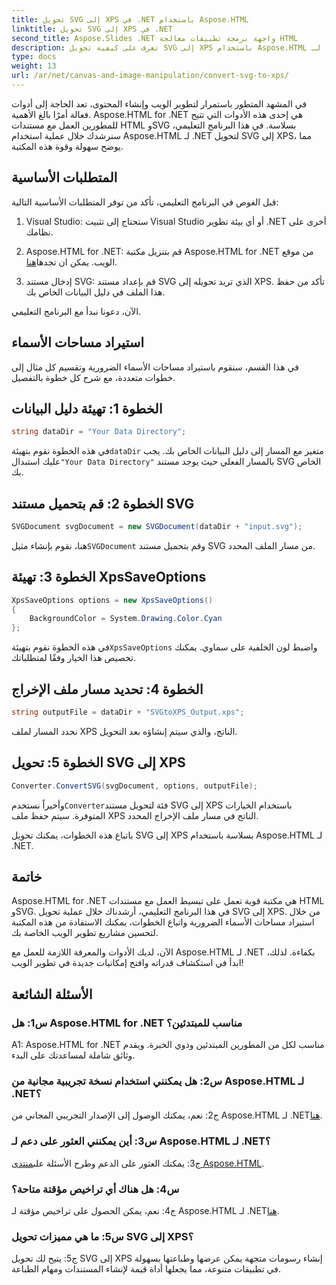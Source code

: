 ```yaml
---
title: تحويل SVG إلى XPS في .NET باستخدام Aspose.HTML
linktitle: تحويل SVG إلى XPS في .NET
second_title: Aspose.Slides .NET واجهة برمجة تطبيقات معالجة HTML
description: تعرف على كيفية تحويل SVG إلى XPS باستخدام Aspose.HTML لـ .NET. عزز تطوير الويب الخاص بك باستخدام هذه المكتبة القوية.
type: docs
weight: 13
url: /ar/net/canvas-and-image-manipulation/convert-svg-to-xps/
---
```


في المشهد المتطور باستمرار لتطوير الويب وإنشاء المحتوى، تعد الحاجة إلى أدوات فعالة أمرًا بالغ الأهمية. Aspose.HTML for .NET هي إحدى هذه الأدوات التي تتيح للمطورين العمل مع مستندات HTML وSVG بسلاسة. في هذا البرنامج التعليمي، سنرشدك خلال عملية استخدام Aspose.HTML لـ .NET لتحويل SVG إلى XPS، مما يوضح سهولة وقوة هذه المكتبة.

## المتطلبات الأساسية

قبل الغوص في البرنامج التعليمي، تأكد من توفر المتطلبات الأساسية التالية:

1. Visual Studio: ستحتاج إلى تثبيت Visual Studio أو أي بيئة تطوير .NET أخرى على نظامك.

2.  Aspose.HTML for .NET: قم بتنزيل مكتبة Aspose.HTML for .NET من موقع الويب. يمكن ان تجدها[هنا](https://releases.aspose.com/html/net/).

3. إدخال مستند SVG: قم بإعداد مستند SVG الذي تريد تحويله إلى XPS. تأكد من حفظ هذا الملف في دليل البيانات الخاص بك.

الآن، دعونا نبدأ مع البرنامج التعليمي.

## استيراد مساحات الأسماء

في هذا القسم، سنقوم باستيراد مساحات الأسماء الضرورية وتقسيم كل مثال إلى خطوات متعددة، مع شرح كل خطوة بالتفصيل.

## الخطوة 1: تهيئة دليل البيانات

```csharp
string dataDir = "Your Data Directory";
```

 في هذه الخطوة نقوم بتهيئة`dataDir` متغير مع المسار إلى دليل البيانات الخاص بك. يجب عليك استبدال`"Your Data Directory"` بالمسار الفعلي حيث يوجد مستند SVG الخاص بك.

## الخطوة 2: قم بتحميل مستند SVG

```csharp
SVGDocument svgDocument = new SVGDocument(dataDir + "input.svg");
```

 هنا، نقوم بإنشاء مثيل`SVGDocument` وقم بتحميل مستند SVG من مسار الملف المحدد.

## الخطوة 3: تهيئة XpsSaveOptions

```csharp
XpsSaveOptions options = new XpsSaveOptions()
{
    BackgroundColor = System.Drawing.Color.Cyan
};
```

 في هذه الخطوة نقوم بتهيئة`XpsSaveOptions` واضبط لون الخلفية على سماوي. يمكنك تخصيص هذا الخيار وفقًا لمتطلباتك.

## الخطوة 4: تحديد مسار ملف الإخراج

```csharp
string outputFile = dataDir + "SVGtoXPS_Output.xps";
```

نحدد المسار لملف XPS الناتج، والذي سيتم إنشاؤه بعد التحويل.

## الخطوة 5: تحويل SVG إلى XPS

```csharp
Converter.ConvertSVG(svgDocument, options, outputFile);
```

 وأخيراً نستخدم`Converter`فئة لتحويل مستند SVG إلى XPS باستخدام الخيارات المتوفرة. سيتم حفظ ملف XPS الناتج في مسار ملف الإخراج المحدد.

باتباع هذه الخطوات، يمكنك تحويل SVG إلى XPS بسلاسة باستخدام Aspose.HTML لـ .NET.

## خاتمة

Aspose.HTML for .NET هي مكتبة قوية تعمل على تبسيط العمل مع مستندات HTML وSVG. في هذا البرنامج التعليمي، أرشدناك خلال عملية تحويل SVG إلى XPS. من خلال استيراد مساحات الأسماء الضرورية واتباع الخطوات، يمكنك الاستفادة من هذه المكتبة لتحسين مشاريع تطوير الويب الخاصة بك.

الآن، لديك الأدوات والمعرفة اللازمة للعمل مع Aspose.HTML لـ .NET بكفاءة. لذلك، ابدأ في استكشاف قدراته وافتح إمكانيات جديدة في تطوير الويب!

## الأسئلة الشائعة

### س1: هل Aspose.HTML for .NET مناسب للمبتدئين؟

A1: Aspose.HTML for .NET مناسب لكل من المطورين المبتدئين وذوي الخبرة. ويقدم وثائق شاملة لمساعدتك على البدء.

### س2: هل يمكنني استخدام نسخة تجريبية مجانية من Aspose.HTML لـ .NET؟

ج2: نعم، يمكنك الوصول إلى الإصدار التجريبي المجاني من Aspose.HTML لـ .NET[هنا](https://releases.aspose.com/).

### س3: أين يمكنني العثور على دعم لـ Aspose.HTML لـ .NET؟

 ج3: يمكنك العثور على الدعم وطرح الأسئلة على[منتدى Aspose.HTML](https://forum.aspose.com/).

### س4: هل هناك أي تراخيص مؤقتة متاحة؟

 ج4: نعم، يمكن الحصول على تراخيص مؤقتة لـ Aspose.HTML لـ .NET[هنا](https://purchase.aspose.com/temporary-license/).

### س5: ما هي مميزات تحويل SVG إلى XPS؟

ج5: يتيح لك تحويل SVG إلى XPS إنشاء رسومات متجهة يمكن عرضها وطباعتها بسهولة في تطبيقات متنوعة، مما يجعلها أداة قيمة لإنشاء المستندات ومهام الطباعة.